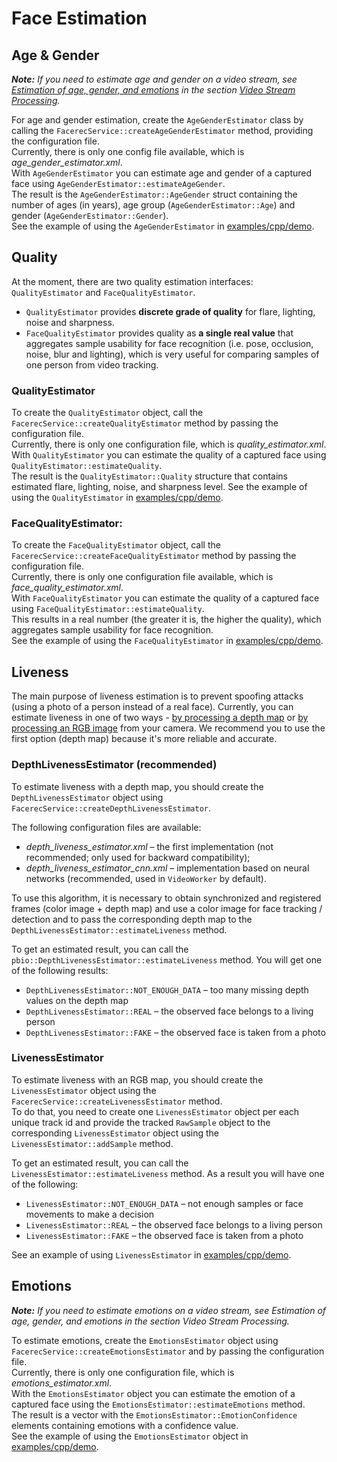# Face Estimation

## Age & Gender

_**Note:** If you need to estimate age and gender on a video stream, see [Estimation of age, gender, and emotions](video_stream_processing.md#estimation) in the section [Video Stream Processing](video_stream_processing.md)._

For age and gender estimation, create the `AgeGenderEstimator` class by calling the `FacerecService::createAgeGenderEstimator` method, providing the configuration file.  
Currently, there is only one config file available, which is *age_gender_estimator.xml*.  
With `AgeGenderEstimator` you can estimate age and gender of a captured face using `AgeGenderEstimator::estimateAgeGender`.  
The result is the `AgeGenderEstimator::AgeGender` struct containing the number of ages (in years), age group (`AgeGenderEstimator::Age`) and gender (`AgeGenderEstimator::Gender`).  
See the example of using the `AgeGenderEstimator` in [examples/cpp/demo](../examples/cpp/demo).  

## Quality

At the moment, there are two quality estimation interfaces: `QualityEstimator` and `FaceQualityEstimator`.  
* `QualityEstimator` provides **discrete grade of quality** for flare, lighting, noise and sharpness.  
* `FaceQualityEstimator` provides quality as **a single real value** that aggregates sample usability for face recognition (i.e. pose, occlusion, noise, blur and lighting), which is very useful for comparing samples of one person from video tracking.  

### QualityEstimator

To create the `QualityEstimator` object, call the `FacerecService::createQualityEstimator` method by passing the configuration file.  
Currently, there is only one configuration file, which is *quality_estimator.xml*.  
With `QualityEstimator` you can estimate the quality of a captured face using `QualityEstimator::estimateQuality`.  
The result is the `QualityEstimator::Quality` structure that contains estimated flare, lighting, noise, and sharpness level.
See the example of using the `QualityEstimator` in [examples/cpp/demo](../examples/cpp/demo).

### FaceQualityEstimator:

To create the `FaceQualityEstimator` object, call the `FacerecService::createFaceQualityEstimator` method by passing the configuration file.  
Currently, there is only one configuration file available, which is *face_quality_estimator.xml*.  
With `FaceQualityEstimator` you can estimate the quality of a captured face using `FaceQualityEstimator::estimateQuality`.  
This results in a real number (the greater it is, the higher the quality), which aggregates sample usability for face recognition.  
See the example of using the `FaceQualityEstimator` in [examples/cpp/demo](../examples/cpp/demo).

## Liveness

The main purpose of liveness estimation is to prevent spoofing attacks (using a photo of a person instead of a real face). Currently, you can estimate liveness in one of two ways - [by processing a depth map](#depthlivenessestimator-(recommended)) or [by processing an RGB image](#livenessestimator) from your camera. We recommend you to use the first option (depth map) because it's more reliable and accurate.

### DepthLivenessEstimator (recommended)

To estimate liveness with a depth map, you should create the `DepthLivenessEstimator` object using `FacerecService::createDepthLivenessEstimator`.

The following configuration files are available:
  * *depth_liveness_estimator.xml* – the first implementation (not recommended; only used for backward compatibility);
  * *depth_liveness_estimator_cnn.xml* – implementation based on neural networks (recommended, used in `VideoWorker` by default).

To use this algorithm, it is necessary to obtain synchronized and registered frames (color image + depth map) and use a color image for face tracking / detection and to pass the corresponding depth map to the `DepthLivenessEstimator::estimateLiveness` method.

To get an estimated result, you can call the `pbio::DepthLivenessEstimator::estimateLiveness` method. You will get one of the following results:
  * `DepthLivenessEstimator::NOT_ENOUGH_DATA` – too many missing depth values on the depth map
  * `DepthLivenessEstimator::REAL` – the observed face belongs to a living person
  * `DepthLivenessEstimator::FAKE` – the observed face is taken from a photo

### LivenessEstimator

To estimate liveness with an RGB map, you should create the `LivenessEstimator` object using the `FacerecService::createLivenessEstimator` method.  
To do that, you need to create one `LivenessEstimator` object per each unique track id and provide the tracked `RawSample` object to the corresponding `LivenessEstimator` object using the `LivenessEstimator::addSample` method.

To get an estimated result, you can call the `LivenessEstimator::estimateLiveness` method. As a result you will have one of the following:
  * `LivenessEstimator::NOT_ENOUGH_DATA` – not enough samples or face movements to make a decision
  * `LivenessEstimator::REAL` – the observed face belongs to a living person
  * `LivenessEstimator::FAKE` – the observed face is taken from a photo

See an example of using `LivenessEstimator` in [examples/cpp/demo](../examples/cpp/demo).

## Emotions

_**Note:** If you need to estimate emotions on a video stream, see Estimation of age, gender, and emotions in the section Video Stream Processing._

To estimate emotions, create the `EmotionsEstimator` object using `FacerecService::createEmotionsEstimator` and by passing the configuration file.  
Currently, there is only one configuration file, which is *emotions_estimator.xml*.  
With the `EmotionsEstimator` object you can estimate the emotion of a captured face using the `EmotionsEstimator::estimateEmotions` method.  
The result is a vector with the `EmotionsEstimator::EmotionConfidence` elements containing emotions with a confidence value.  
See the example of using the `EmotionsEstimator` object in [examples/cpp/demo](../examples/cpp/demo).
